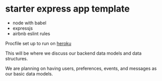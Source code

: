 # starter express app template

* node with babel
* expressjs
* airbnb eslint rules

Procfile set up to run on [heroku](https://devcenter.heroku.com/articles/getting-started-with-nodejs#deploy-the-app)

This will be where we discuss our backend data models and data structures.

We are planning on having users, preferences, events, and messages as our basic data models. 